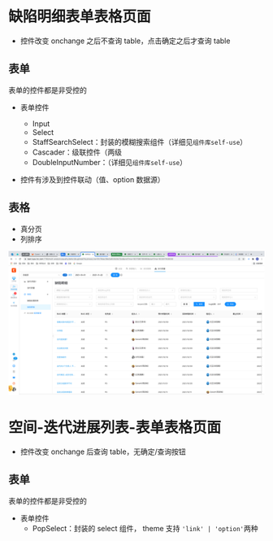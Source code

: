 # 缺陷明细表单表格页面

- 控件改变 onchange 之后不查询 table，点击确定之后才查询 table

## 表单

表单的控件都是非受控的

- 表单控件

  - Input
  - Select
  - StaffSearchSelect：封装的模糊搜索组件（详细见`组件库self-use`）
  - Cascader：级联控件（两级
  - DoubleInputNumber：（详细见`组件库self-use`）

- 控件有涉及到控件联动（值、option 数据源）

## 表格

- 真分页
- 列排序

![](../../imgs/form-table-hooks-example-1-bug-detail.png)

# 空间-迭代进展列表-表单表格页面

- 控件改变 onchange 后查询 table，无确定/查询按钮

## 表单

表单的控件都是非受控的

- 表单控件
  - PopSelect：封装的 select 组件， theme 支持 `'link' | 'option'`两种
